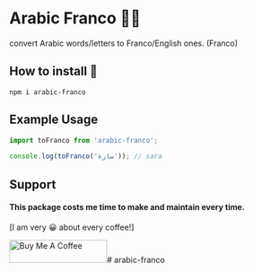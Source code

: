 # Arabic Franco 👳‍♂️

convert Arabic words/letters to Franco/English ones. (Franco)

## How to install 🧐

```
npm i arabic-franco
```

## Example Usage

```js
import toFranco from 'arabic-franco';

console.log(toFranco('سارة')); // sara
```

## Support
#### This package costs me time to make and maintain every time.
[I am very 😀 about every coffee!]

<a href="https://bit.ly/arabic-franco-npm" target="_blank"><img src="https://cdn.buymeacoffee.com/buttons/v2/default-yellow.png" alt="Buy Me A Coffee" height="41" width="174"></a># arabic-franco

